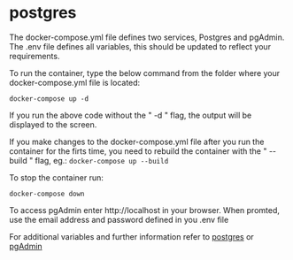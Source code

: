 # postgres

The docker-compose.yml file defines two services, Postgres and pgAdmin. The .env file defines all variables, this should be updated to reflect your requirements. 

To run the container, type the below command from the folder where your docker-compose.yml file is located:

`docker-compose up -d`

If you run the above code without the " -d " flag, the output will be displayed to the screen.

If you make changes to the docker-compose.yml file after you run the container for the firts time, you need to rebuild the container with the " --build " flag, eg.: `docker-compose up --build` 

To stop the container run:

`docker-compose down`

To access pgAdmin enter http://localhost in your browser. When promted, use the email address and password defined in you .env file



For additional variables and further information refer to [postgres](https://hub.docker.com/_/postgres) or [pgAdmin](https://www.pgadmin.org/docs/pgadmin4/4.13/container_deployment.html)


